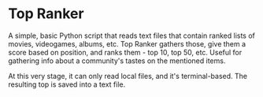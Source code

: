 # Top Ranker

A simple, basic Python script that reads text files that contain ranked lists of movies, videogames, albums, etc. Top Ranker gathers those, give them a score based on position, and ranks them - top 10, top 50, etc. Useful for gathering info about a community's tastes on the mentioned items.

At this very stage, it can only read local files, and it's terminal-based. The resulting top is saved into a text file.
